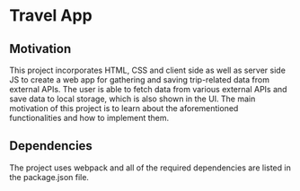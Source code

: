 # Travel App

## Motivation

This project incorporates HTML, CSS and client side as well as server side JS to create a web app for gathering and saving trip-related data from external APIs. The user is able to fetch data from various external APIs and save data to local storage, which is also shown in the UI. The main motivation of this project is to learn about the aforementioned functionalities and how to implement them.

## Dependencies

The project uses webpack and all of the required dependencies are listed in the package.json file.
